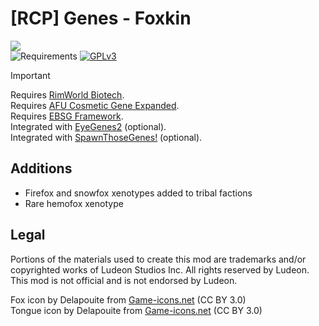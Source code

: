<!-- ![requirements](https://img.shields.io/badge/dynamic/xml?url=https%3A%2F%2Fraw.githubusercontent.com%2FRimCorePlus%2FGenes-Foxkin%2Frefs%2Fheads%2Fmain%2FAbout%2FAbout.xml&query=%2F%2FdisplayName&style=for-the-badge&label=Requires&color=mediumpurple) -->
[requirements]: https://img.shields.io/badge/dynamic/xml?url=https%3A%2F%2Fraw.githubusercontent.com%2FRimCorePlus%2FGenes-Foxkin%2Frefs%2Fheads%2Fmain%2FAbout%2FAbout.xml&query=%2F%2FdisplayName&style=for-the-badge&label=Requires&color=mediumpurple
<!-- [![GPLv3][badge-license]](https://www.gnu.org/licenses/gpl-3.0) -->
[badge-license]: https://img.shields.io/badge/License-GPLv3-lightgray?style=for-the-badge

# [RCP] Genes - Foxkin
![](About/Preview.png)\
![Requirements][requirements] [![GPLv3][badge-license]](https://www.gnu.org/licenses/gpl-3.0)

> [!IMPORTANT]
> Requires [RimWorld Biotech](https://store.steampowered.com/app/1826140/RimWorld__Biotech/).\
> Requires [AFU Cosmetic Gene Expanded](https://steamcommunity.com/sharedfiles/filedetails/?id=2880942803).\
> Requires [EBSG Framework](https://steamcommunity.com/sharedfiles/filedetails/?id=3112549163).\
> Integrated with [EyeGenes2](https://steamcommunity.com/sharedfiles/filedetails/?id=2898151329) (optional).\
> Integrated with [SpawnThoseGenes!](https://steamcommunity.com/sharedfiles/filedetails/?id=2898044088) (optional).

## Additions
- Firefox and snowfox xenotypes added to tribal factions
- Rare hemofox xenotype

## Legal
Portions of the materials used to create this mod are trademarks and/or copyrighted works of Ludeon Studios Inc. All rights reserved by Ludeon. This mod is not official and is not endorsed by Ludeon.

Fox icon by Delapouite from [Game-icons.net](https://game-icons.net/) (CC BY 3.0)\
Tongue icon by Delapouite from [Game-icons.net](https://game-icons.net/) (CC BY 3.0)